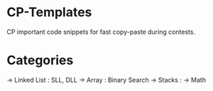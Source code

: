 # CP-Templates
CP important code snippets for fast copy-paste during contests.
# Categories
-> Linked List   : SLL, DLL
-> Array         : Binary Search
-> Stacks        :
-> Math         
